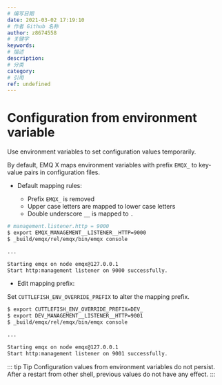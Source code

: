 ```yaml
---
# 编写日期
date: 2021-03-02 17:19:10
# 作者 Github 名称
author: z8674558
# 关键字
keywords:
# 描述
description:
# 分类
category: 
# 引用
ref: undefined
---
```


# Configuration from environment variable

Use environment variables to set configuration values temporarily.

By default, EMQ X maps environment variables with prefix ``EMQX_``
to key-value pairs in configuration files.

- Default mapping rules:

  - Prefix ``EMQX_`` is removed
  - Upper case letters are mapped to lower case letters
  - Double underscore ``__`` is mapped to ``.``

```bash
# management.listener.http = 9000
$ export EMQX_MANAGEMENT__LISTENER__HTTP=9000
$ _build/emqx/rel/emqx/bin/emqx console

...

Starting emqx on node emqx@127.0.0.1
Start http:management listener on 9000 successfully.
```

- Edit mapping prefix:

Set `CUTTLEFISH_ENV_OVERRIDE_PREFIX` to alter the mapping prefix.

```bash
$ export CUTTLEFISH_ENV_OVERRIDE_PREFIX=DEV_
$ export DEV_MANAGEMENT__LISTENER__HTTP=9001
$ _build/emqx/rel/emqx/bin/emqx console

...

Starting emqx on node emqx@127.0.0.1
Start http:management listener on 9001 successfully.
```

::: tip Tip
Configuration values from environment variables do not persist.
After a restart from other shell, previous values do not have any effect.
:::
